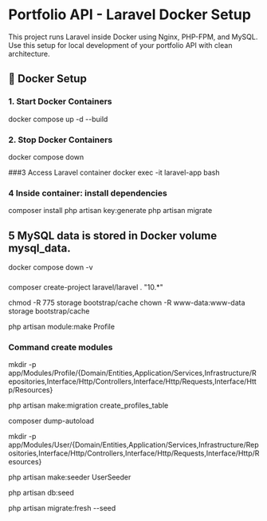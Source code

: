 # Portfolio API - Laravel Docker Setup

This project runs Laravel inside Docker using Nginx, PHP-FPM, and MySQL.  
Use this setup for local development of your portfolio API with clean architecture.


## 🐳 Docker Setup

### 1. Start Docker Containers

docker compose up -d --build

### 2. Stop Docker Containers
docker compose down

###3 Access Laravel container
docker exec -it laravel-app bash

 ### 4 Inside container: install dependencies
composer install
php artisan key:generate
php artisan migrate

## 5 MySQL data is stored in Docker volume mysql_data.

docker compose down -v

### 
composer create-project laravel/laravel . "10.*"


chmod -R 775 storage bootstrap/cache
chown -R www-data:www-data storage bootstrap/cache


php artisan module:make Profile

### Command create modules
mkdir -p app/Modules/Profile/{Domain/Entities,Application/Services,Infrastructure/Repositories,Interface/Http/Controllers,Interface/Http/Requests,Interface/Http/Resources}

php artisan make:migration create_profiles_table

composer dump-autoload

mkdir -p app/Modules/User/{Domain/Entities,Application/Services,Infrastructure/Repositories,Interface/Http/Controllers,Interface/Http/Requests,Interface/Http/Resources}

php artisan make:seeder UserSeeder

php artisan db:seed

php artisan migrate:fresh --seed